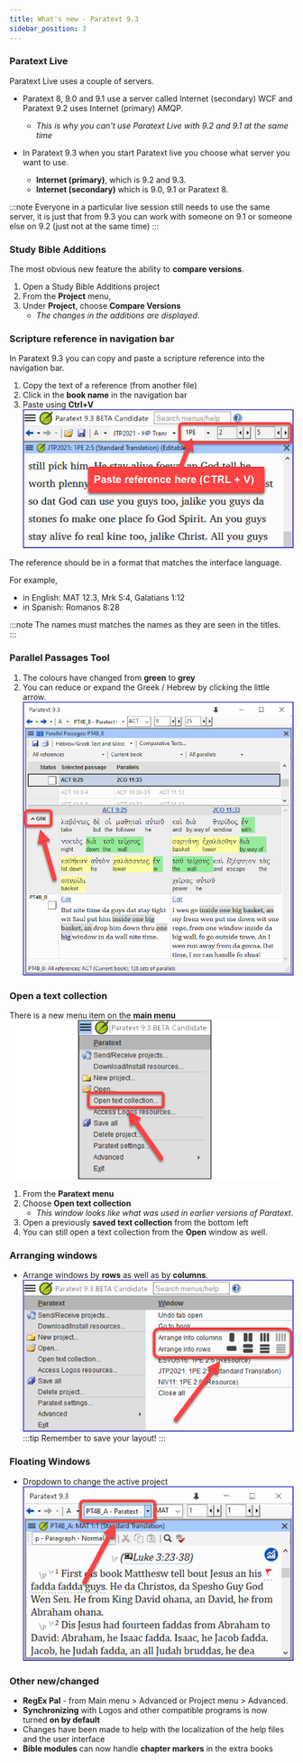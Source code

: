```yaml
---
title: What's new - Paratext 9.3
sidebar_position: 3
---
```


### Paratext Live
Paratext Live uses a couple of servers.

- Paratext 8, 9.0 and 9.1 use a server called Internet (secondary) WCF and Paratext 9.2 uses Internet (primary) AMQP.  
   -  *This is why you can't use Paratext Live with 9.2 and 9.1 at the same time*

- In Paratext 9.3 when you start Paratext live you choose what server you want to use.
  - **Internet (primary)**, which is 9.2 and 9.3.
  - **Internet (secondary)** which is 9.0, 9.1 or Paratext 8.  

:::note
Everyone in a particular live session still needs to use the same server, it is just that from 9.3 you can work with someone on 9.1 or someone else on 9.2 (just not at the same time)
:::

### Study Bible Additions
The most obvious new feature the ability to **compare versions**.

1.  Open a Study Bible Additions project
1.  From the **Project** menu, 
1.  Under **Project**, choose **Compare Versions**  
    -  *The changes in the additions are displayed*.

### Scripture reference in navigation bar
In Paratext 9.3 you can copy and paste a scripture reference into the navigation bar.
1.  Copy the text of a reference (from another file)
1.  Click in the **book name** in the navigation bar
1.  Paste using **Ctrl+V**  
   ![](./media/paste-reference-2.png)
   
The reference should be in a format that matches the interface language.

For example, 
  - in English: MAT 12.3, Mrk 5:4, Galatians 1:12
  - in Spanish: Romanos 8:28

:::note
The names must matches the names as they are seen in the titles.  
:::

### Parallel Passages Tool
1.  The colours have changed from **green** to **grey**
1.  You can reduce or expand the Greek / Hebrew by clicking the little arrow.  
   ![](./media/parallel-passage-greek-collapse.png)

### Open a text collection
There is a new menu item on the **main menu** 
  ![](./media/open-text-collection-menu-item-2.png)
1.  From the **Paratext menu**
1.  Choose **Open text collection**  
     - *This window looks like what was used in earlier versions of Paratext*.
1.  Open a previously **saved text collection** from the bottom left
1.  You can still open a text collection from the **Open** window as well.

### Arranging windows
-  Arrange windows by **rows** as well as by **columns**.
   ![](./media/arrange-in-rows.png)
:::tip
Remember to save your layout!
:::



### Floating Windows
-  Dropdown to change the active project  
   ![](./media/change-project-or-resource.png)

### Other new/changed
- **RegEx Pal** - from Main menu \> Advanced or Project menu \> Advanced.
-  **Synchronizing** with Logos and other compatible programs is now turned **on by default**
-  Changes have been made to help with the localization of the help files and the user interface
-  **Bible modules** can now handle **chapter markers** in the extra books
